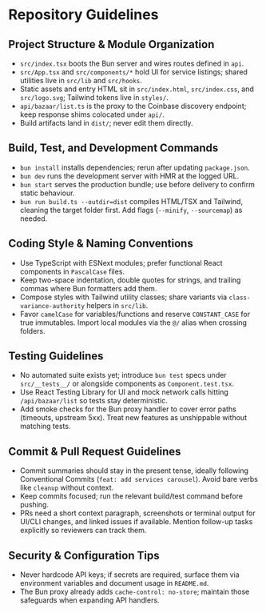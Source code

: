 # Repository Guidelines

## Project Structure & Module Organization
- `src/index.tsx` boots the Bun server and wires routes defined in `api`.
- `src/App.tsx` and `src/components/*` hold UI for service listings; shared utilities live in `src/lib` and `src/hooks`.
- Static assets and entry HTML sit in `src/index.html`, `src/index.css`, and `src/logo.svg`; Tailwind tokens live in `styles/`.
- `api/bazaar/list.ts` is the proxy to the Coinbase discovery endpoint; keep response shims colocated under `api/`.
- Build artifacts land in `dist/`; never edit them directly.

## Build, Test, and Development Commands
- `bun install` installs dependencies; rerun after updating `package.json`.
- `bun dev` runs the development server with HMR at the logged URL.
- `bun start` serves the production bundle; use before delivery to confirm static behaviour.
- `bun run build.ts --outdir=dist` compiles HTML/TSX and Tailwind, cleaning the target folder first. Add flags (`--minify`, `--sourcemap`) as needed.

## Coding Style & Naming Conventions
- Use TypeScript with ESNext modules; prefer functional React components in `PascalCase` files.
- Keep two-space indentation, double quotes for strings, and trailing commas where Bun formatters add them.
- Compose styles with Tailwind utility classes; share variants via `class-variance-authority` helpers in `src/lib`.
- Favor `camelCase` for variables/functions and reserve `CONSTANT_CASE` for true immutables. Import local modules via the `@/` alias when crossing folders.

## Testing Guidelines
- No automated suite exists yet; introduce `bun test` specs under `src/__tests__/` or alongside components as `Component.test.tsx`.
- Use React Testing Library for UI and mock network calls hitting `/api/bazaar/list` so tests stay deterministic.
- Add smoke checks for the Bun proxy handler to cover error paths (timeouts, upstream 5xx). Treat new features as unshippable without matching tests.

## Commit & Pull Request Guidelines
- Commit summaries should stay in the present tense, ideally following Conventional Commits (`feat: add services carousel`). Avoid bare verbs like `cleanup` without context.
- Keep commits focused; run the relevant build/test command before pushing.
- PRs need a short context paragraph, screenshots or terminal output for UI/CLI changes, and linked issues if available. Mention follow-up tasks explicitly so reviewers can track them.

## Security & Configuration Tips
- Never hardcode API keys; if secrets are required, surface them via environment variables and document usage in `README.md`.
- The Bun proxy already adds `cache-control: no-store`; maintain those safeguards when expanding API handlers.
